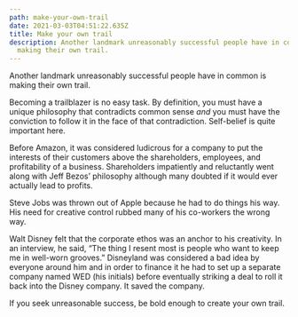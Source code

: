 ```yaml
---
path: make-your-own-trail
date: 2021-03-03T04:51:22.635Z
title: Make your own trail
description: Another landmark unreasonably successful people have in common is
  making their own trail.
---
```

Another landmark unreasonably successful people have in common is making their own trail.

Becoming a trailblazer is no easy task. By definition, you must have a unique philosophy that contradicts common sense *and* you must have the conviction to follow it in the face of that contradiction. Self-belief is quite important here.

Before Amazon, it was considered ludicrous for a company to put the interests of their customers above the shareholders, employees, and profitability of a business. Shareholders impatiently and reluctantly went along with Jeff Bezos’ philosophy although many doubted if it would ever actually lead to profits.

Steve Jobs was thrown out of Apple because he had to do things his way. His need for creative control rubbed many of his co-workers the wrong way. 

Walt Disney felt that the corporate ethos was an anchor to his creativity. In an interview, he said, “The thing I resent most is people who want to keep me in well-worn grooves.” Disneyland was considered a bad idea by everyone around him and in order to finance it he had to set up a separate company named WED (his initials) before eventually striking a deal to roll it back into the Disney company. It saved the company.

If you seek unreasonable success, be bold enough to create your own trail.